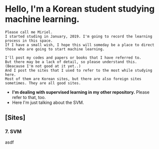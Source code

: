 # Hello, I'm a Korean student studying machine learning.

```
Please call me Miriel. 
I started studing in January, 2019. I'm going to record the learning process in this space. 
If I have a small wish, I hope this will someday be a place to direct 
those who are going to start machine learning.

I'll post my codes and papers or books that I have referred to. 
But there may be a lack of detail, so please understand this.
(Beacause I'm not good at it yet..) 
And I post the sites that I used to refer to the most while studying here. 
Most of them are Korean sites, but there are also foreign sites sometimes. They are all good sites.
```
* **I'm dealing with supervised learning in my other repository.** Please refer to that, too.
*  Here I'm just talking about the SVM.

## [Sites]  

### 7. SVM
asdf


